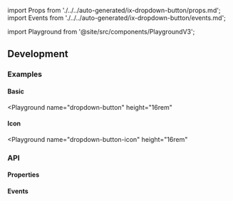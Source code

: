 import Props from './../../auto-generated/ix-dropdown-button/props.md';
import Events from './../../auto-generated/ix-dropdown-button/events.md';

import Playground from '@site/src/components/PlaygroundV3';

## Development

### Examples

#### Basic

<Playground
name="dropdown-button"
height="16rem"

> </Playground>

#### Icon

<Playground
name="dropdown-button-icon"
height="16rem"

> </Playground>

### API

#### Properties

<Props />

#### Events

<Events />
